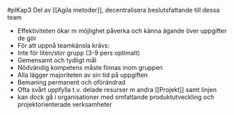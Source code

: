 #plKap3
Del av [[Agila metoder]], decentralisera beslutsfattande till dessa team
- Effektiviteten ökar m möjlighet påverka och känna ägande över uppgifter de gör
- För att uppnå teamkänsla krävs:
- Inte för liten/stor grupp (3-9 pers optimalt)
- Gemensamt och tydligt mål
- Nödvändig kompetens måste finnas inom gruppen
- Alla lägger majoriteten av sin tid på uppgiften
- Bemaning permanent och oförändrad
- Ofta svårt uppfylla t.v. delade resurser m andra [[Projekt]] samt linjen
- kan dock gå i organisationer med omfattande produktutveckling och projektorienterade verksamheter
